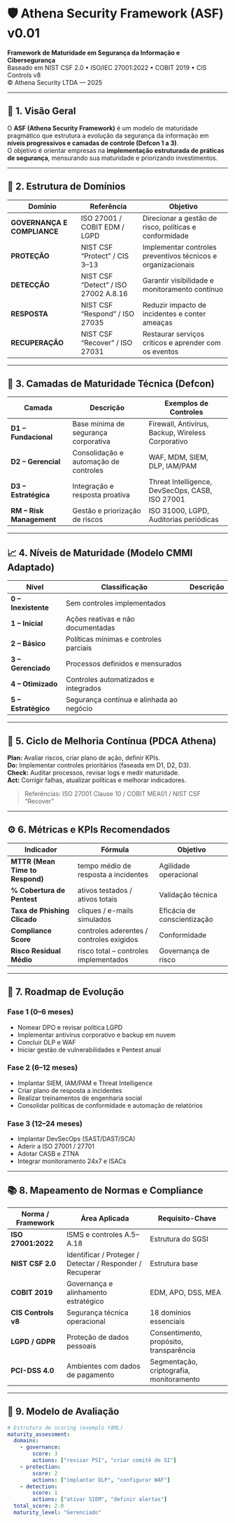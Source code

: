 # 🛡️ Athena Security Framework (ASF) v0.01
**Framework de Maturidade em Segurança da Informação e Cibersegurança**  
Baseado em NIST CSF 2.0 • ISO/IEC 27001:2022 • COBIT 2019 • CIS Controls v8  
© Athena Security LTDA — 2025  

---

## 📘 1. Visão Geral

O **ASF (Athena Security Framework)** é um modelo de maturidade pragmático que estrutura a evolução da segurança da informação em **níveis progressivos e camadas de controle (Defcon 1 a 3)**.  
O objetivo é orientar empresas na **implementação estruturada de práticas de segurança**, mensurando sua maturidade e priorizando investimentos.

---

## 🧱 2. Estrutura de Domínios

| Domínio | Referência | Objetivo |
|----------|-------------|----------|
| **GOVERNANÇA E COMPLIANCE** | ISO 27001 / COBIT EDM / LGPD | Direcionar a gestão de risco, políticas e conformidade |
| **PROTEÇÃO** | NIST CSF “Protect” / CIS 3–13 | Implementar controles preventivos técnicos e organizacionais |
| **DETECÇÃO** | NIST CSF “Detect” / ISO 27002 A.8.16 | Garantir visibilidade e monitoramento contínuo |
| **RESPOSTA** | NIST CSF “Respond” / ISO 27035 | Reduzir impacto de incidentes e conter ameaças |
| **RECUPERAÇÃO** | NIST CSF “Recover” / ISO 27031 | Restaurar serviços críticos e aprender com os eventos |

---

## 🔺 3. Camadas de Maturidade Técnica (Defcon)

| Camada | Descrição | Exemplos de Controles |
|---------|------------|-----------------------|
| **D1 – Fundacional** | Base mínima de segurança corporativa | Firewall, Antivírus, Backup, Wireless Corporativo |
| **D2 – Gerencial** | Consolidação e automação de controles | WAF, MDM, SIEM, DLP, IAM/PAM |
| **D3 – Estratégica** | Integração e resposta proativa | Threat Intelligence, DevSecOps, CASB, ISO 27001 |
| **RM – Risk Management** | Gestão e priorização de riscos | ISO 31000, LGPD, Auditorias periódicas |

---

## 📈 4. Níveis de Maturidade (Modelo CMMI Adaptado)

| Nível | Classificação | Descrição |
|-------|----------------|-----------|
| **0 – Inexistente** | Sem controles implementados |
| **1 – Inicial** | Ações reativas e não documentadas |
| **2 – Básico** | Políticas mínimas e controles parciais |
| **3 – Gerenciado** | Processos definidos e mensurados |
| **4 – Otimizado** | Controles automatizados e integrados |
| **5 – Estratégico** | Segurança contínua e alinhada ao negócio |

---

## 🔄 5. Ciclo de Melhoria Contínua (PDCA Athena)

**Plan:** Avaliar riscos, criar plano de ação, definir KPIs.  
**Do:** Implementar controles prioritários (faseada em D1, D2, D3).  
**Check:** Auditar processos, revisar logs e medir maturidade.  
**Act:** Corrigir falhas, atualizar políticas e melhorar indicadores.

> Referências: ISO 27001 Clause 10 / COBIT MEA01 / NIST CSF “Recover”

---

## ⚙️ 6. Métricas e KPIs Recomendados

| Indicador | Fórmula | Objetivo |
|------------|----------|----------|
| **MTTR (Mean Time to Respond)** | tempo médio de resposta a incidentes | Agilidade operacional |
| **% Cobertura de Pentest** | ativos testados / ativos totais | Validação técnica |
| **Taxa de Phishing Clicado** | cliques / e-mails simulados | Eficácia de conscientização |
| **Compliance Score** | controles aderentes / controles exigidos | Conformidade |
| **Risco Residual Médio** | risco total – controles implementados | Governança de risco |

---

## 🧩 7. Roadmap de Evolução

### Fase 1 (0–6 meses)
- Nomear DPO e revisar política LGPD  
- Implementar antivírus corporativo e backup em nuvem  
- Concluir DLP e WAF  
- Iniciar gestão de vulnerabilidades e Pentest anual  

### Fase 2 (6–12 meses)
- Implantar SIEM, IAM/PAM e Threat Intelligence  
- Criar plano de resposta a incidentes  
- Realizar treinamentos de engenharia social  
- Consolidar políticas de conformidade e automação de relatórios  

### Fase 3 (12–24 meses)
- Implantar DevSecOps (SAST/DAST/SCA)  
- Aderir a ISO 27001 / 27701  
- Adotar CASB e ZTNA  
- Integrar monitoramento 24x7 e ISACs  

---

## 📚 8. Mapeamento de Normas e Compliance

| Norma / Framework | Área Aplicada | Requisito-Chave |
|--------------------|---------------|----------------|
| **ISO 27001:2022** | ISMS e controles A.5–A.18 | Estrutura do SGSI |
| **NIST CSF 2.0** | Identificar / Proteger / Detectar / Responder / Recuperar | Estrutura base |
| **COBIT 2019** | Governança e alinhamento estratégico | EDM, APO, DSS, MEA |
| **CIS Controls v8** | Segurança técnica operacional | 18 domínios essenciais |
| **LGPD / GDPR** | Proteção de dados pessoais | Consentimento, propósito, transparência |
| **PCI-DSS 4.0** | Ambientes com dados de pagamento | Segmentação, criptografia, monitoramento |

---

## 🧮 9. Modelo de Avaliação

```yaml
# Estrutura de scoring (exemplo YAML)
maturity_assessment:
  domains:
    - governance:
        score: 3
        actions: ["revisar PSI", "criar comitê de SI"]
    - protection:
        score: 2
        actions: ["implantar DLP", "configurar WAF"]
    - detection:
        score: 1
        actions: ["ativar SIEM", "definir alertas"]
  total_score: 2.0
  maturity_level: "Gerenciado"
